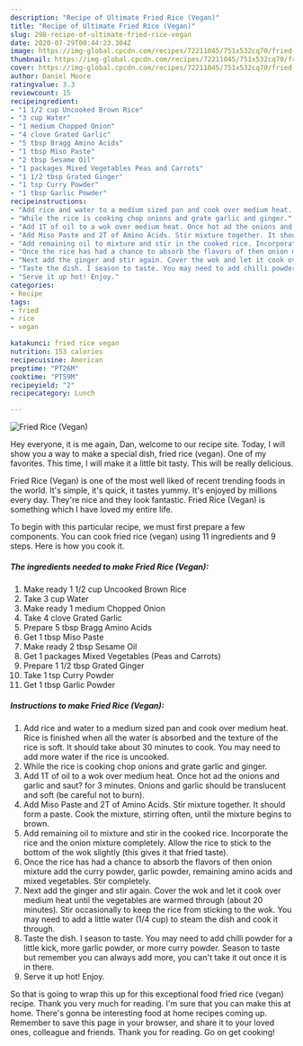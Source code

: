 ```yaml
---
description: "Recipe of Ultimate Fried Rice (Vegan)"
title: "Recipe of Ultimate Fried Rice (Vegan)"
slug: 298-recipe-of-ultimate-fried-rice-vegan
date: 2020-07-29T00:44:23.304Z
image: https://img-global.cpcdn.com/recipes/72211045/751x532cq70/fried-rice-vegan-recipe-main-photo.jpg
thumbnail: https://img-global.cpcdn.com/recipes/72211045/751x532cq70/fried-rice-vegan-recipe-main-photo.jpg
cover: https://img-global.cpcdn.com/recipes/72211045/751x532cq70/fried-rice-vegan-recipe-main-photo.jpg
author: Daniel Moore
ratingvalue: 3.3
reviewcount: 15
recipeingredient:
- "1 1/2 cup Uncooked Brown Rice"
- "3 cup Water"
- "1 medium Chopped Onion"
- "4 clove Grated Garlic"
- "5 tbsp Bragg Amino Acids"
- "1 tbsp Miso Paste"
- "2 tbsp Sesame Oil"
- "1 packages Mixed Vegetables Peas and Carrots"
- "1 1/2 tbsp Grated Ginger"
- "1 tsp Curry Powder"
- "1 tbsp Garlic Powder"
recipeinstructions:
- "Add rice and water to a medium sized pan and cook over medium heat. Rice is finished when all the water is absorbed and the texture of the rice is soft. It should take about 30 minutes to cook. You may need to add more water if the rice is uncooked."
- "While the rice is cooking chop onions and grate garlic and ginger."
- "Add 1T of oil to a wok over medium heat. Once hot ad the onions and garlic and saut? for 3 minutes. Onions and garlic should be translucent and soft (be careful not to burn)."
- "Add Miso Paste and 2T of Amino Acids. Stir mixture together. It should form a paste. Cook the mixture, stirring often, until the mixture begins to brown."
- "Add remaining oil to mixture and stir in the cooked rice. Incorporate the rice and the onion mixture completely. Allow the rice to stick to the bottom of the wok slightly (this gives it that fried taste)."
- "Once the rice has had a chance to absorb the flavors of then onion mixture add the curry powder, garlic powder, remaining amino acids and mixed vegetables. Stir completely."
- "Next add the ginger and stir again. Cover the wok and let it cook over medium heat until the vegetables are warmed through (about 20 minutes). Stir occasionally to keep the rice from sticking to the wok. You may need to add a little water (1/4 cup) to steam the dish and cook it through."
- "Taste the dish. I season to taste. You may need to add chilli powder for a little kick, more garlic powder, or more curry powder. Season to taste but remember you can always add more, you can&#39;t take it out once it is in there."
- "Serve it up hot! Enjoy."
categories:
- Recipe
tags:
- fried
- rice
- vegan

katakunci: fried rice vegan 
nutrition: 153 calories
recipecuisine: American
preptime: "PT26M"
cooktime: "PT59M"
recipeyield: "2"
recipecategory: Lunch

---
```



![Fried Rice (Vegan)](https://img-global.cpcdn.com/recipes/72211045/751x532cq70/fried-rice-vegan-recipe-main-photo.jpg)

Hey everyone, it is me again, Dan, welcome to our recipe site. Today, I will show you a way to make a special dish, fried rice (vegan). One of my favorites. This time, I will make it a little bit tasty. This will be really delicious.



Fried Rice (Vegan) is one of the most well liked of recent trending foods in the world. It's simple, it's quick, it tastes yummy. It's enjoyed by millions every day. They're nice and they look fantastic. Fried Rice (Vegan) is something which I have loved my entire life.


To begin with this particular recipe, we must first prepare a few components. You can cook fried rice (vegan) using 11 ingredients and 9 steps. Here is how you cook it.

<!--inarticleads1-->

##### The ingredients needed to make Fried Rice (Vegan):

1. Make ready 1 1/2 cup Uncooked Brown Rice
1. Take 3 cup Water
1. Make ready 1 medium Chopped Onion
1. Take 4 clove Grated Garlic
1. Prepare 5 tbsp Bragg Amino Acids
1. Get 1 tbsp Miso Paste
1. Make ready 2 tbsp Sesame Oil
1. Get 1 packages Mixed Vegetables (Peas and Carrots)
1. Prepare 1 1/2 tbsp Grated Ginger
1. Take 1 tsp Curry Powder
1. Get 1 tbsp Garlic Powder




<!--inarticleads2-->

##### Instructions to make Fried Rice (Vegan):

1. Add rice and water to a medium sized pan and cook over medium heat. Rice is finished when all the water is absorbed and the texture of the rice is soft. It should take about 30 minutes to cook. You may need to add more water if the rice is uncooked.
1. While the rice is cooking chop onions and grate garlic and ginger.
1. Add 1T of oil to a wok over medium heat. Once hot ad the onions and garlic and saut? for 3 minutes. Onions and garlic should be translucent and soft (be careful not to burn).
1. Add Miso Paste and 2T of Amino Acids. Stir mixture together. It should form a paste. Cook the mixture, stirring often, until the mixture begins to brown.
1. Add remaining oil to mixture and stir in the cooked rice. Incorporate the rice and the onion mixture completely. Allow the rice to stick to the bottom of the wok slightly (this gives it that fried taste).
1. Once the rice has had a chance to absorb the flavors of then onion mixture add the curry powder, garlic powder, remaining amino acids and mixed vegetables. Stir completely.
1. Next add the ginger and stir again. Cover the wok and let it cook over medium heat until the vegetables are warmed through (about 20 minutes). Stir occasionally to keep the rice from sticking to the wok. You may need to add a little water (1/4 cup) to steam the dish and cook it through.
1. Taste the dish. I season to taste. You may need to add chilli powder for a little kick, more garlic powder, or more curry powder. Season to taste but remember you can always add more, you can&#39;t take it out once it is in there.
1. Serve it up hot! Enjoy.




So that is going to wrap this up for this exceptional food fried rice (vegan) recipe. Thank you very much for reading. I'm sure that you can make this at home. There's gonna be interesting food at home recipes coming up. Remember to save this page in your browser, and share it to your loved ones, colleague and friends. Thank you for reading. Go on get cooking!

